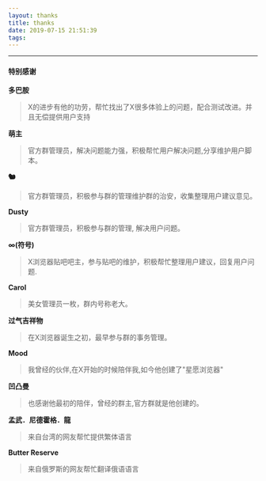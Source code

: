 ```yaml
---
layout: thanks
title: thanks
date: 2019-07-15 21:51:39
tags:
---
```



<hr/>

#### 特别感谢

<b>多巴胺</b>
> X的进步有他的功劳，帮忙找出了X很多体验上的问题，配合测试改进。并且无偿提供用户支持

<b>萌主</b>
> 官方群管理员，解决问题能力强，积极帮忙用户解决问题,分享维护用户脚本。

<b>🐿</b>
> 官方群管理员，积极参与群的管理维护群的治安，收集整理用户建议意见。

<b>Dusty</b>
> 官方群管理员，积极参与群的管理, 解决用户问题。

<b>∞(符号)</b>
> X浏览器贴吧吧主，参与贴吧的维护，积极帮忙整理用户建议，回复用户问题.

<b>Carol</b>
> 美女管理员一枚，群内号称老大。

<b>过气吉祥物</b>
> 在X浏览器诞生之初，最早参与群的事务管理。


<b>Mood</b>
>我曾经的伙伴,在X开始的时候陪伴我,如今他创建了"星愿浏览器"

<b>凹凸曼</b>
>也感谢他最初的陪伴，曾经的群主,官方群就是他创建的。


<b>孟武．尼德霍格．龍</b>
>来自台湾的网友帮忙提供繁体语言


<b>Butter Reserve</b>
>来自俄罗斯的网友帮忙翻译俄语语言